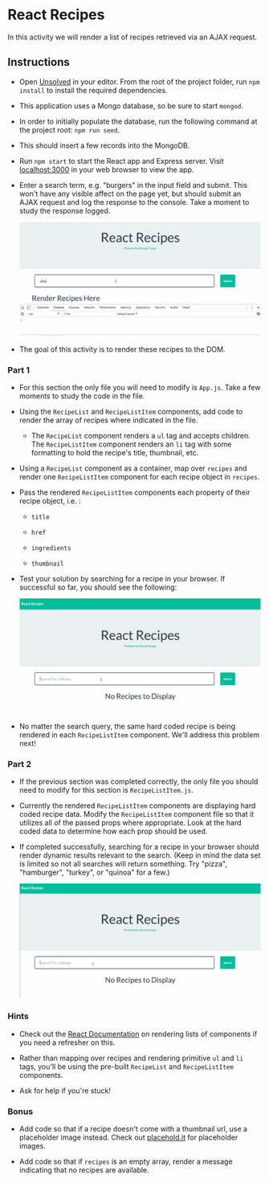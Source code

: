 # React Recipes

In this activity we will render a list of recipes retrieved via an AJAX request.

## Instructions

* Open [Unsolved](Unsolved) in your editor. From the root of the project folder, run `npm install` to install the required dependencies.

* This application uses a Mongo database, so be sure to start `mongod`.

* In order to initially populate the database, run the following command at the project root: `npm run seed`.

* This should insert a few records into the MongoDB.

* Run `npm start` to start the React app and Express server. Visit [localhost:3000](http://localhost:3000) in your web browser to view the app.

* Enter a search term, e.g. "burgers" in the input field and submit. This won't have any visible affect on the page yet, but should submit an AJAX request and log the response to the console. Take a moment to study the response logged.

  ![Recipe Log](Images/01-RecipeLog.gif)

* The goal of this activity is to render these recipes to the DOM.

### Part 1

* For this section the only file you will need to modify is `App.js`. Take a few moments to study the code in the file.

* Using the `RecipeList` and `RecipeListItem` components, add code to render the array of recipes where indicated in the file.

  * The `RecipeList` component renders a `ul` tag and accepts children. The `RecipeListItem` component renders an `li` tag with some formatting to hold the recipe's title, thumbnail, etc.

* Using a `RecipeList` component as a container, map over `recipes` and render one `RecipeListItem` component for each recipe object in `recipes`.

* Pass the rendered `RecipeListItem` components each property of their recipe object, i.e. :

  * `title`

  * `href`

  * `ingredients`

  * `thumbnail`

* Test your solution by searching for a recipe in your browser. If successful so far, you should see the following:

  ![Recipe Incomplete](Images/02-RecipeIncomplete.gif)

* No matter the search query, the same hard coded recipe is being rendered in each `RecipeListItem` component. We'll address this problem next!

### Part 2

* If the previous section was completed correctly, the only file you should need to modify for this section is `RecipeListItem.js`.

* Currently the rendered `RecipeListItem` components are displaying hard coded recipe data. Modify the `RecipeListItem` component file so that it utilizes all of the passed props where appropriate. Look at the hard coded data to determine how each prop should be used.

* If completed successfully, searching for a recipe in your browser should render dynamic results relevant to the search. (Keep in mind the data set is limited so not all searches will return something. Try "pizza", "hamburger", "turkey", or "quinoa" for a few.)

  ![Recipe List](Images/03-RecipeList.gif)

### Hints

* Check out the [React Documentation](https://facebook.github.io/react/docs/lists-and-keys.html) on rendering lists of components if you need a refresher on this.

* Rather than mapping over recipes and rendering primitive `ul` and `li` tags, you'll be using the pre-built `RecipeList` and `RecipeListItem` components.

* Ask for help if you're stuck!

### Bonus

* Add code so that if a recipe doesn't come with a thumbnail url, use a placeholder image instead. Check out [placehold.it](https://placeholder.com/) for placeholder images.

* Add code so that if `recipes` is an empty array, render a message indicating that no recipes are available.
